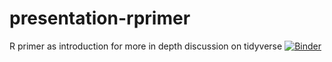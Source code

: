 # presentation-rprimer
R primer as introduction for more in depth discussion on tidyverse
[![Binder](https://mybinder.org/badge_logo.svg)](https://mybinder.org/v2/gh/ICDS-VubUZ/presentation-rprimer/HEAD)